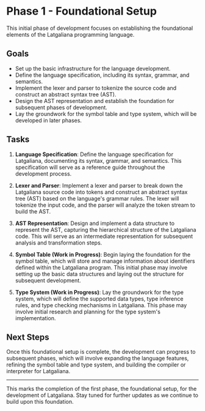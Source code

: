 # Phase 1 - Foundational Setup

This initial phase of development focuses on establishing the foundational elements of the Latgaliana programming language.

## Goals

- Set up the basic infrastructure for the language development.
- Define the language specification, including its syntax, grammar, and semantics.
- Implement the lexer and parser to tokenize the source code and construct an abstract syntax tree (AST).
- Design the AST representation and establish the foundation for subsequent phases of development.
- Lay the groundwork for the symbol table and type system, which will be developed in later phases.

## Tasks

1. **Language Specification**: Define the language specification for Latgaliana, documenting its syntax, grammar, and semantics. This specification will serve as a reference guide throughout the development process.

2. **Lexer and Parser**: Implement a lexer and parser to break down the Latgaliana source code into tokens and construct an abstract syntax tree (AST) based on the language's grammar rules. The lexer will tokenize the input code, and the parser will analyze the token stream to build the AST.

3. **AST Representation**: Design and implement a data structure to represent the AST, capturing the hierarchical structure of the Latgaliana code. This will serve as an intermediate representation for subsequent analysis and transformation steps.

4. **Symbol Table (Work in Progress)**: Begin laying the foundation for the symbol table, which will store and manage information about identifiers defined within the Latgaliana program. This initial phase may involve setting up the basic data structures and laying out the structure for subsequent development.

5. **Type System (Work in Progress)**: Lay the groundwork for the type system, which will define the supported data types, type inference rules, and type checking mechanisms in Latgaliana. This phase may involve initial research and planning for the type system's implementation.

## Next Steps

Once this foundational setup is complete, the development can progress to subsequent phases, which will involve expanding the language features, refining the symbol table and type system, and building the compiler or interpreter for Latgaliana.

---

This marks the completion of the first phase, the foundational setup, for the development of Latgaliana. Stay tuned for further updates as we continue to build upon this foundation.
